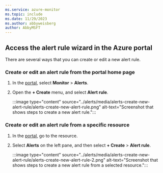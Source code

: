 ```yaml
---
ms.service: azure-monitor
ms.topic: include
ms.date: 11/29/2023
ms.author: abbyweisberg
author: AbbyMSFT
---
```


## Access the alert rule wizard in the Azure portal

There are several ways that you can create or edit a new alert rule.

### Create or edit an alert rule from the portal home page

1. In the [portal](https://portal.azure.com/), select **Monitor** > **Alerts**.
1. Open the **+ Create** menu, and select **Alert rule**.

    :::image type="content" source="../alerts/media/alerts-create-new-alert-rule/alerts-create-new-alert-rule.png" alt-text="Screenshot that shows steps to create a new alert rule.":::

### Create or edit an alert rule from a specific resource

1. In the [portal](https://portal.azure.com/), go to the resource.
1. Select **Alerts** on the left pane, and then select **+ Create** > **Alert rule**.

     :::image type="content" source="../alerts/media/alerts-create-new-alert-rule/alerts-create-new-alert-rule-2.png" alt-text="Screenshot that shows steps to create a new alert rule from a selected resource.":::
